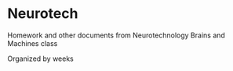 # Neurotech
Homework and other documents from Neurotechnology Brains and Machines class

Organized by weeks
